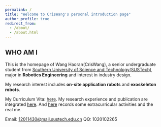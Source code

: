 ```yaml
---
permalink: /
title: "Welcome to CrisWang's personal introduction page"
author_profile: true
redirect_from: 
  - /about/
  - /about.html
---
```


WHO AM I
------
This is the homepage of Wang Haoran(CrisWang), a senior undergraduate student from [Southern University of Science and Technology(SUSTech)](https://www.sustech.edu.cn), major in **Robotics Engineering** and interest in industry design.

My research interest includes **on-site application robots** and **exoskeleton robots**.

My Curriculum Vita: [here](../assets/Curriculum_Vitae.pdf).
My research experience and publication are integrated [here]().
And [here]() records some extracurricular activities and the real me.

Email: 12011430@mail.sustech.edu.cn
QQ: 1020102265


